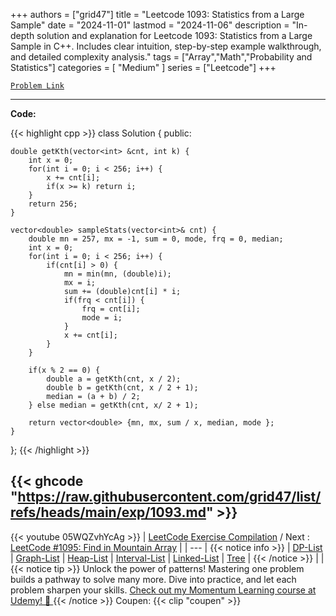 
+++
authors = ["grid47"]
title = "Leetcode 1093: Statistics from a Large Sample"
date = "2024-11-01"
lastmod = "2024-11-06"
description = "In-depth solution and explanation for Leetcode 1093: Statistics from a Large Sample in C++. Includes clear intuition, step-by-step example walkthrough, and detailed complexity analysis."
tags = ["Array","Math","Probability and Statistics"]
categories = [
    "Medium"
]
series = ["Leetcode"]
+++



[`Problem Link`](https://leetcode.com/problems/statistics-from-a-large-sample/description/)

---
**Code:**

{{< highlight cpp >}}
class Solution {
public:
    
    double getKth(vector<int> &cnt, int k) {
        int x = 0;
        for(int i = 0; i < 256; i++) {
            x += cnt[i];
            if(x >= k) return i;
        }
        return 256;
    }
    
    vector<double> sampleStats(vector<int>& cnt) {
        double mn = 257, mx = -1, sum = 0, mode, frq = 0, median;
        int x = 0;
        for(int i = 0; i < 256; i++) {
            if(cnt[i] > 0) {
                mn = min(mn, (double)i);
                mx = i;
                sum += (double)cnt[i] * i;
                if(frq < cnt[i]) {
                    frq = cnt[i];
                    mode = i;
                }
                x += cnt[i];                 
            }
        }

        if(x % 2 == 0) {
            double a = getKth(cnt, x / 2);
            double b = getKth(cnt, x / 2 + 1);
            median = (a + b) / 2;
        } else median = getKth(cnt, x/ 2 + 1);
        
        return vector<double> {mn, mx, sum / x, median, mode };
    }
};
{{< /highlight >}}

{{< ghcode "https://raw.githubusercontent.com/grid47/list/refs/heads/main/exp/1093.md" >}}
---
{{< youtube 05WQZvhYcAg >}}
| [LeetCode Exercise Compilation](https://grid47.xyz/leetcode/) / Next : [LeetCode #1095: Find in Mountain Array](https://grid47.xyz/posts/leetcode-1093-statistics-from-a-large-sample-solution/) |
| --- |
{{< notice info >}}
| [DP-List](https://grid47.xyz/lists/dp/) | [Graph-List](https://grid47.xyz/lists/graph/) | [Heap-List](https://grid47.xyz/lists/heap/) | [Interval-List](https://grid47.xyz/lists/interval/) | [Linked-List](https://grid47.xyz/lists/ll/) | [Tree](https://grid47.xyz/lists/tree/) |
{{< /notice >}}
| |
{{< notice tip >}}
Unlock the power of patterns! Mastering one problem builds a pathway to solve many more. Dive into practice, and let each problem sharpen your skills. [Check out my Momentum Learning course at Udemy! 🚀 ](https://www.udemy.com/course/algorithms-and-data-structures-in-cpp/)
{{< /notice >}}
Coupen: {{< clip "coupen" >}}
